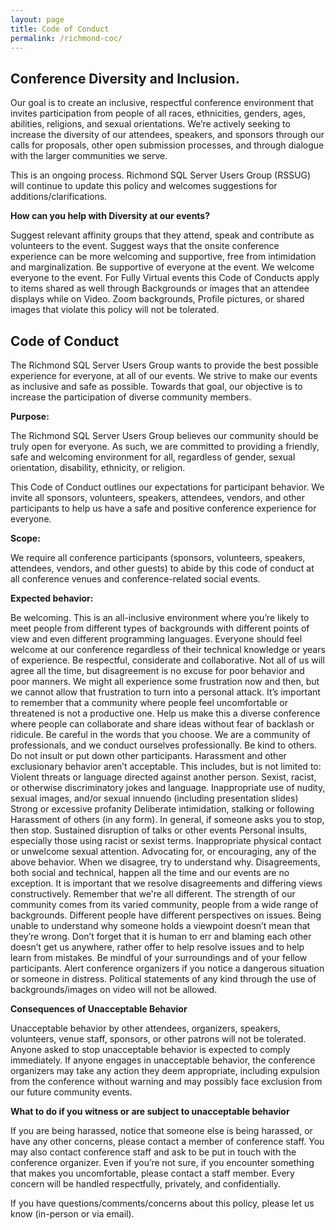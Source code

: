 ```yaml
---
layout: page
title: Code of Conduct
permalink: /richmond-coc/
---
```


## Conference Diversity and Inclusion. 
Our goal is to create an inclusive, respectful conference environment that invites participation from people of all races, ethnicities, genders, ages, abilities, religions, and sexual orientations. We’re actively seeking to increase the diversity of our attendees, speakers, and sponsors through our calls for proposals, other open submission processes, and through dialogue with the larger communities we serve.

This is an ongoing process. Richmond SQL Server Users Group (RSSUG) will continue to update this policy and welcomes suggestions for additions/clarifications.  

**How can you help with Diversity at our events?**

Suggest relevant affinity groups that they attend, speak and contribute as volunteers to the event.
Suggest ways that the onsite conference experience can be more welcoming and supportive, free from intimidation and marginalization.
Be supportive of everyone at the event.  We welcome everyone to the event.
For Fully Virtual events this Code of Conducts apply to items shared as well through Backgrounds or images that an attendee displays while on Video.  Zoom backgrounds, Profile pictures, or shared images that violate this policy will not be tolerated. 

## Code of Conduct 

The Richmond SQL Server Users Group wants to provide the best possible experience for everyone, at all of our events.  We strive to make our events as inclusive and safe as possible. Towards that goal, our objective is to increase the participation of diverse community members. 

**Purpose:**

The Richmond SQL Server Users Group believes our community should be truly open for everyone. As such, we are committed to providing a friendly, safe and welcoming environment for all, regardless of gender, sexual orientation, disability, ethnicity, or religion.

This Code of Conduct outlines our expectations for participant behavior. We invite all sponsors, volunteers, speakers, attendees, vendors, and other participants to help us have a safe and positive conference experience for everyone.

**Scope:**

We require all conference participants (sponsors, volunteers, speakers, attendees, vendors, and other guests) to abide by this code of conduct at all conference venues and conference-related social events.

**Expected behavior:**

Be welcoming. This is an all-inclusive environment where you’re likely to meet people from different types of backgrounds with different points of view and even different programming languages. Everyone should feel welcome at our conference regardless of their technical knowledge or years of experience.
Be respectful, considerate and collaborative. Not all of us will agree all the time, but disagreement is no excuse for poor behavior and poor manners. We might all experience some frustration now and then, but we cannot allow that frustration to turn into a personal attack. It’s important to remember that a community where people feel uncomfortable or threatened is not a productive one. Help us make this a diverse conference where people can collaborate and share ideas without fear of backlash or ridicule. 
Be careful in the words that you choose. We are a community of professionals, and we conduct ourselves professionally. Be kind to others. Do not insult or put down other participants. Harassment and other exclusionary behavior aren’t acceptable. 
This includes, but is not limited to:
Violent threats or language directed against another person.
Sexist, racist, or otherwise discriminatory jokes and language.
Inappropriate use of nudity, sexual images, and/or sexual innuendo (including presentation slides)
Strong or excessive profanity
Deliberate intimidation, stalking or following
Harassment of others (in any form). In general, if someone asks you to stop, then stop.
Sustained disruption of talks or other events
Personal insults, especially those using racist or sexist terms.
Inappropriate physical contact or unwelcome sexual attention.
Advocating for, or encouraging, any of the above behavior.
When we disagree, try to understand why. Disagreements, both social and technical, happen all the time and our events are no exception. It is important that we resolve disagreements and differing views constructively. Remember that we're all different. 
The strength of our community comes from its varied community, people from a wide range of backgrounds. Different people have different perspectives on issues. Being unable to understand why someone holds a viewpoint doesn’t mean that they’re wrong. Don’t forget that it is human to err and blaming each other doesn’t get us anywhere, rather offer to help resolve issues and to help learn from mistakes.
Be mindful of your surroundings and of your fellow participants. Alert conference organizers if you notice a dangerous situation or someone in distress.
Political statements of any kind through the use of backgrounds/images on video will not be allowed.

**Consequences of Unacceptable Behavior**

Unacceptable behavior by other attendees, organizers, speakers, volunteers, venue staff, sponsors, or other patrons will not be tolerated.
Anyone asked to stop unacceptable behavior is expected to comply immediately.
If anyone engages in unacceptable behavior, the conference organizers may take any action they deem appropriate, including expulsion from the conference without warning  and may possibly face exclusion from our future community events.

**What to do if you witness or are subject to unacceptable behavior**

If you are being harassed, notice that someone else is being harassed, or have any other concerns, please contact a member of conference staff. You may also contact conference staff and ask to be put in touch with the conference organizer. Even if you’re not sure, if you encounter something that makes you uncomfortable, please contact a staff member. Every concern will be handled respectfully, privately, and confidentially.

If you have questions/comments/concerns about this policy, please let us know (in-person or via email).
